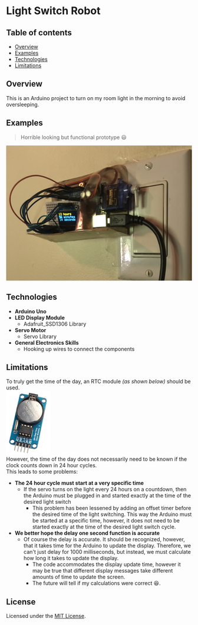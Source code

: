 # Light Switch Robot

## Table of contents
* [Overview](#overview)
* [Examples](#examples)
* [Technologies](#technologies)
* [Limitations](#limitations)

## Overview
This is an Arduino project to turn on my room light in the morning to avoid oversleeping.

## Examples

> Horrible looking but functional prototype :smiley:

![image](./.pictures/prototype.jpg "I swear it works!")

## Technologies
- **Arduino Uno**
- **LED Display Module**
  - Adafruit_SSD1306 Library
- **Servo Motor**
  - Servo Library
- **General Electronics Skills**
  - Hooking up wires to connect the components

## Limitations
To truly get the time of the day, an RTC module *(as shown below)* should be used.  
![RTC image](./.pictures/rtc-module.PNG)  
However, the time of the day does not necessarily need to be known if the clock counts down in 24 hour cycles.  
This leads to some problems:  
- **The 24 hour cycle must start at a very specific time**
  - If the servo turns on the light every 24 hours on a countdown, then the Arduino must be plugged in and started exactly at the time of the desired light switch
    - This problem has been lessened by adding an offset timer before the desired time of the light switching. This way the Arduino must be started at a specific time, however, it does not need to be started exactly at the time of the desired light switch cycle.
- **We better hope the delay one second function is accurate**
  - Of course the delay is accurate. It should be recognized, however, that it takes time for the Arduino to update the display. Therefore, we can't just delay for 1000 milliseconds, but instead, we must calculate how long it takes to update the display.
    - The code accommodates the display update time, however it may be true that different display messages take different amounts of time to update the screen.
    - The future will tell if my calculations were correct :satisfied:.

## License
Licensed under the [MIT License](LICENSE).
